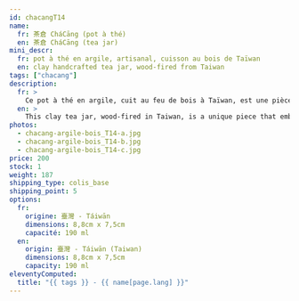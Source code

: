 ```yaml
---
id: chacangT14
name:
  fr: 茶倉 CháCāng (pot à thé)
  en: 茶倉 CháCāng (tea jar)
mini_descr:
  fr: pot à thé en argile, artisanal, cuisson au bois de Taïwan
  en: clay handcrafted tea jar, wood-fired from Taiwan
tags: ["chacang"]
description:
  fr: >
    Ce pot à thé en argile, cuit au feu de bois à Taïwan, est une pièce unique qui incarne l’artisanat authentique.<!--more--> Ses couleurs terreuses et son fini brut évoquent la chaleur et la simplicité, parfait pour accompagner vos instants de thé avec naturel et élégance.
  en: >
    This clay tea jar, wood-fired in Taiwan, is a unique piece that embodies authentic craftsmanship.<!--more--> Its earthy tones and raw finish evoke warmth and simplicity, making it perfect to accompany your tea moments with natural elegance.
photos:
  - chacang-argile-bois_T14-a.jpg
  - chacang-argile-bois_T14-b.jpg
  - chacang-argile-bois_T14-c.jpg
price: 200
stock: 1
weight: 187
shipping_type: colis_base
shipping_point: 5
options:
  fr:
    origine: 臺灣 - Táiwān
    dimensions: 8,8cm x 7,5cm
    capacité: 190 ml
  en:
    origin: 臺灣 - Táiwān (Taiwan)
    dimensions: 8,8cm x 7,5cm
    capacity: 190 ml
eleventyComputed:
  title: "{{ tags }} - {{ name[page.lang] }}"
---
```

